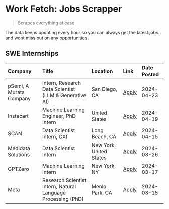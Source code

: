 # Work Fetch: Jobs Scrapper
> Scrapes everything at ease

The data keeps updating every hour so you can always get the latest jobs and wont miss out on any opportunities.

## SWE Internships
<!--START_SECTION:workfetch-->
| Company                 | Title                                                        | Location                | Link                                                                                                                                                                                                                                                                           | Date Posted   |
|:------------------------|:-------------------------------------------------------------|:------------------------|:-------------------------------------------------------------------------------------------------------------------------------------------------------------------------------------------------------------------------------------------------------------------------------|:--------------|
| pSemi, A Murata Company | Intern, Research Data Scientist (LLM & Generative AI)        | San Diego, CA           | [Apply](https://www.linkedin.com/jobs/view/intern-research-data-scientist-llm-generative-ai-at-psemi-a-murata-company-3887074168?refId=yMoCFNoX%2B0aMJDHB6ieUrw%3D%3D&trackingId=SLeeqhOAR%2FGKxrpjVvyqOg%3D%3D&position=4&pageNum=0&trk=public_jobs_jserp-result_search-card) | 2024-04-23    |
| Instacart               | Machine Learning Engineer, PhD Intern                        | United States           | [Apply](https://www.linkedin.com/jobs/view/machine-learning-engineer-phd-intern-at-instacart-3901991739?refId=yMoCFNoX%2B0aMJDHB6ieUrw%3D%3D&trackingId=0D2U5NEAOax0MlWa48m5Hw%3D%3D&position=2&pageNum=0&trk=public_jobs_jserp-result_search-card)                            | 2024-04-19    |
| SCAN                    | Data Scientist Intern, CXI                                   | Long Beach, CA          | [Apply](https://www.linkedin.com/jobs/view/data-scientist-intern-cxi-at-scan-3899690492?refId=yMoCFNoX%2B0aMJDHB6ieUrw%3D%3D&trackingId=u4kG7XcjChh91Ldz%2F6NvSQ%3D%3D&position=9&pageNum=0&trk=public_jobs_jserp-result_search-card)                                          | 2024-04-15    |
| Medidata Solutions      | Data Scientist Intern                                        | New York, United States | [Apply](https://www.linkedin.com/jobs/view/data-scientist-intern-at-medidata-solutions-3810253704?refId=yMoCFNoX%2B0aMJDHB6ieUrw%3D%3D&trackingId=9eBqhBNwhauNp9TBn8Zw%2Bw%3D%3D&position=8&pageNum=0&trk=public_jobs_jserp-result_search-card)                                | 2024-03-26    |
| GPTZero                 | Machine Learning Intern                                      | New York, NY            | [Apply](https://www.linkedin.com/jobs/view/machine-learning-intern-at-gptzero-3860723963?refId=yMoCFNoX%2B0aMJDHB6ieUrw%3D%3D&trackingId=dDZvFU6g52zqHR3blPWqMA%3D%3D&position=7&pageNum=0&trk=public_jobs_jserp-result_search-card)                                           | 2024-03-17    |
| Meta                    | Research Scientist Intern, Natural Language Processing (PhD) | Menlo Park, CA          | [Apply](https://www.linkedin.com/jobs/view/research-scientist-intern-natural-language-processing-phd-at-meta-3858718375?refId=yMoCFNoX%2B0aMJDHB6ieUrw%3D%3D&trackingId=TToIep3ThraOFv0RpCwUkA%3D%3D&position=10&pageNum=0&trk=public_jobs_jserp-result_search-card)           | 2024-03-15    |
<!--END_SECTION:workfetch-->
